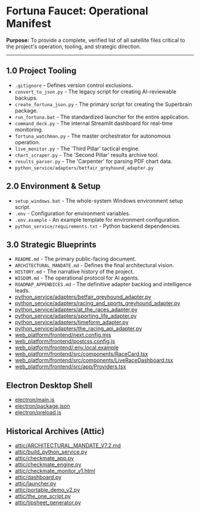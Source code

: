 # Fortuna Faucet: Operational Manifest

**Purpose:** To provide a complete, verified list of all satellite files critical to the project's operation, tooling, and strategic direction.

---

## 1.0 Project Tooling
*   `.gitignore` - Defines version control exclusions.
*   `convert_to_json.py` - The legacy script for creating AI-reviewable backups.
*   `create_fortuna_json.py` - The primary script for creating the Superbrain package.
*   `run_fortuna.bat` - The standardized launcher for the entire application.
*   `command_deck.py` - The internal Streamlit dashboard for real-time monitoring.
*   `fortuna_watchman.py` - The master orchestrator for autonomous operation.
*   `live_monitor.py` - The 'Third Pillar' tactical engine.
*   `chart_scraper.py` - The 'Second Pillar' results archive tool.
*   `results_parser.py` - The 'Carpenter' for parsing PDF chart data.
*   `python_service/adapters/betfair_greyhound_adapter.py`

## 2.0 Environment & Setup
*   `setup_windows.bat` - The whole-system Windows environment setup script.
*   `.env` - Configuration for environment variables.
*   `.env.example` - An example template for environment configuration.
*   `python_service/requirements.txt` - Python backend dependencies.

## 3.0 Strategic Blueprints
*   `README.md` - The primary public-facing document.
*   `ARCHITECTURAL_MANDATE.md` - Defines the final architectural vision.
*   `HISTORY.md` - The narrative history of the project.
*   `WISDOM.md` - The operational protocol for AI agents.
*   `ROADMAP_APPENDICES.md` - The definitive adapter backlog and intelligence leads.
*   [python_service/adapters/betfair_greyhound_adapter.py](https://raw.githubusercontent.com/masonj0/scrape-sort_races-toteboards/refs/heads/main/python_service/adapters/betfair_greyhound_adapter.py)
*   [python_service/adapters/racing_and_sports_greyhound_adapter.py](https://raw.githubusercontent.com/masonj0/scrape-sort_races-toteboards/refs/heads/main/python_service/adapters/racing_and_sports_greyhound_adapter.py)
*   [python_service/adapters/at_the_races_adapter.py](https://raw.githubusercontent.com/masonj0/scrape-sort_races-toteboards/refs/heads/main/python_service/adapters/at_the_races_adapter.py)
*   [python_service/adapters/sporting_life_adapter.py](https://raw.githubusercontent.com/masonj0/scrape-sort_races-toteboards/refs/heads/main/python_service/adapters/sporting_life_adapter.py)
*   [python_service/adapters/timeform_adapter.py](https://raw.githubusercontent.com/masonj0/scrape-sort_races-toteboards/refs/heads/main/python_service/adapters/timeform_adapter.py)
*   [python_service/adapters/the_racing_api_adapter.py](https://raw.githubusercontent.com/masonj0/scrape-sort_races-toteboards/refs/heads/main/python_service/adapters/the_racing_api_adapter.py)
*   [web_platform/frontend/next.config.mjs](https://raw.githubusercontent.com/masonj0/scrape-sort_races-toteboards/refs/heads/main/web_platform/frontend/next.config.mjs)
*   [web_platform/frontend/postcss.config.js](https://raw.githubusercontent.com/masonj0/scrape-sort_races-toteboards/refs/heads/main/web_platform/frontend/postcss.config.js)
*   [web_platform/frontend/.env.local.example](https://raw.githubusercontent.com/masonj0/scrape-sort_races-toteboards/refs/heads/main/web_platform/frontend/.env.local.example)
*   [web_platform/frontend/src/components/RaceCard.tsx](https://raw.githubusercontent.com/masonj0/scrape-sort_races-toteboards/refs/heads/main/web_platform/frontend/src/components/RaceCard.tsx)
*   [web_platform/frontend/src/components/LiveRaceDashboard.tsx](https://raw.githubusercontent.com/masonj0/scrape-sort_races-toteboards/refs/heads/main/web_platform/frontend/src/components/LiveRaceDashboard.tsx)
*   [web_platform/frontend/src/app/Providers.tsx](https://raw.githubusercontent.com/masonj0/scrape-sort_races-toteboards/refs/heads/main/web_platform/frontend/src/app/Providers.tsx)


## Electron Desktop Shell

*   [electron/main.js](https://raw.githubusercontent.com/masonj0/scrape-sort_races-toteboards/refs/heads/main/electron/main.js)
*   [electron/package.json](https://raw.githubusercontent.com/masonj0/scrape-sort_races-toteboards/refs/heads/main/electron/package.json)
*   [electron/preload.js](https://raw.githubusercontent.com/masonj0/scrape-sort_races-toteboards/refs/heads/main/electron/preload.js)

## Historical Archives (Attic)

*   [attic/ARCHITECTURAL_MANDATE_V7.2.md](https://raw.githubusercontent.com/masonj0/scrape-sort_races-toteboards/refs/heads/main/attic/ARCHITECTURAL_MANDATE_V7.2.md)
*   [attic/build_python_service.py](https://raw.githubusercontent.com/masonj0/scrape-sort_races-toteboards/refs/heads/main/attic/build_python_service.py)
*   [attic/checkmate_app.py](https://raw.githubusercontent.com/masonj0/scrape-sort_races-toteboards/refs/heads/main/attic/checkmate_app.py)
*   [attic/checkmate_engine.py](https://raw.githubusercontent.com/masonj0/scrape-sort_races-toteboards/refs/heads/main/attic/checkmate_engine.py)
*   [attic/checkmate_monitor_v1.html](https://raw.githubusercontent.com/masonj0/scrape-sort_races-toteboards/refs/heads/main/attic/checkmate_monitor_v1.html)
*   [attic/dashboard.py](https://raw.githubusercontent.com/masonj0/scrape-sort_races-toteboards/refs/heads/main/attic/dashboard.py)
*   [attic/launcher.py](https://raw.githubusercontent.com/masonj0/scrape-sort_races-toteboards/refs/heads/main/attic/launcher.py)
*   [attic/portable_demo_v2.py](https://raw.githubusercontent.com/masonj0/scrape-sort_races-toteboards/refs/heads/main/attic/portable_demo_v2.py)
*   [attic/the_one_script.py](https://raw.githubusercontent.com/masonj0/scrape-sort_races-toteboards/refs/heads/main/attic/the_one_script.py)
*   [attic/tipsheet_generator.py](https://raw.githubusercontent.com/masonj0/scrape-sort_races-toteboards/refs/heads/main/attic/tipsheet_generator.py)